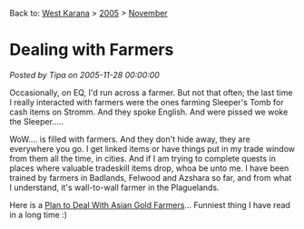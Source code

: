 Back to: [West Karana](/posts/westkarana.md) > [2005](/posts/2005/westkarana.md) > [November](./westkarana.md)
# Dealing with Farmers

*Posted by Tipa on 2005-11-28 00:00:00*

Occasionally, on EQ, I'd run across a farmer. But not that often; the last time I really interacted with farmers were the ones farming Sleeper's Tomb for cash items on Stromm. And they spoke English. And were pissed we woke the Sleeper.....

WoW.... is filled with farmers. And they don't hide away, they are everywhere you go. I get linked items or have things put in my trade window from them all the time, in cities. And if I am trying to complete quests in places where valuable tradeskill items drop, whoa be unto me. I have been trained by farmers in Badlands, Felwood and Azshara so far, and from what I understand, it's wall-to-wall farmer in the Plaguelands.

Here is a [Plan to Deal With Asian Gold Farmers](http://www.notaddicted.com/forums/showthread.php?t=144)... Funniest thing I have read in a long time :)
